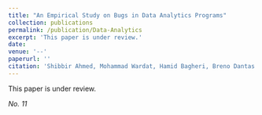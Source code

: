 ```yaml
---
title: "An Empirical Study on Bugs in Data Analytics Programs"
collection: publications
permalink: /publication/Data-Analytics
excerpt: 'This paper is under review.'
date:
venue: '--'
paperurl: ''
citation: 'Shibbir Ahmed, Mohammad Wardat, Hamid Bagheri, Breno Dantas Cruz, and Hridesh Rajan, An Empirical Study on Bugs in Data Analytics Programs. (Under Review).'
---
```

This paper is under review.

<!-- [Download paper here]() -->

<i>No. 11</i>